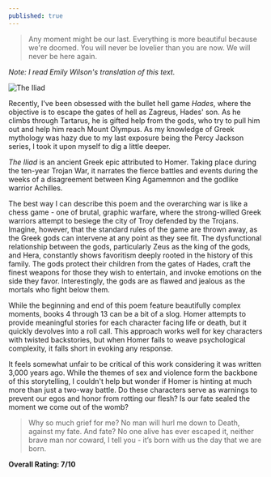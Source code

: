 ```yaml
---
published: true
---
```


> Any moment might be our last. Everything is more beautiful because we're doomed. You will never be lovelier than you are now. We will never be here again.

_Note: I read Emily Wilson's translation of this text._

![The Iliad](https://images.squarespace-cdn.com/content/v1/5a771bba12abd99bc6250a8c/1693923515484-VRJMI04MODCL4PXHINNM/Iliad_9781324001805.jpg)

Recently, I've been obsessed with the bullet hell game _Hades_, where the objective is to escape the gates of hell as Zagreus, Hades' son. As he climbs through Tartarus, he is gifted help from the gods, who try to pull him out and help him reach Mount Olympus. As my knowledge of Greek mythology was hazy due to my last exposure being the Percy Jackson series, I took it upon myself to dig a little deeper.

_The Iliad_ is an ancient Greek epic attributed to Homer. Taking place during the ten-year Trojan War, it narrates the fierce battles and events during the weeks of a disagreement between King Agamemnon and the godlike warrior Achilles.

The best way I can describe this poem and the overarching war is like a chess game - one of brutal, graphic warfare, where the strong-willed Greek warriors attempt to besiege the city of Troy defended by the Trojans. Imagine, however, that the standard rules of the game are thrown away, as the Greek gods can intervene at any point as they see fit. The dysfunctional relationship between the gods, particularly Zeus as the king of the gods, and Hera, constantly shows favoritism deeply rooted in the history of this family. The gods protect their children from the gates of Hades, craft the finest weapons for those they wish to entertain, and invoke emotions on the side they favor. Interestingly, the gods are as flawed and jealous as the mortals who fight below them.

While the beginning and end of this poem feature beautifully complex moments, books 4 through 13 can be a bit of a slog. Homer attempts to provide meaningful stories for each character facing life or death, but it quickly devolves into a roll call. This approach works well for key characters with twisted backstories, but when Homer fails to weave psychological complexity, it falls short in evoking any response.

It feels somewhat unfair to be critical of this work considering it was written 3,000 years ago. While the themes of sex and violence form the backbone of this storytelling, I couldn't help but wonder if Homer is hinting at much more than just a two-way battle. Do these characters serve as warnings to prevent our egos and honor from rotting our flesh? Is our fate sealed the moment we come out of the womb?

> Why so much grief for me? No man will hurl me down to Death, against my fate. And fate? No one alive has ever escaped it, neither brave man nor coward, I tell you - it’s born with us the day that we are born.

**Overall Rating: 7/10**
